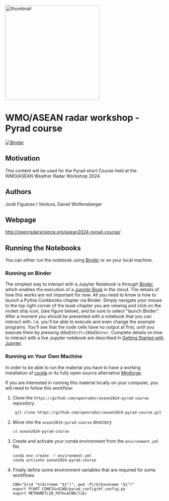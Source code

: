 <img src="https://www.repapress.ch/media/solwin/ultimateportfolio/portfolio/image/r/e/repapress-absturzsicherung-wetterstation-owarna_00.png" alt="thumbnail" width="300"/>

# WMO/ASEAN radar workshop - Pyrad course

[![Binder](http://binder.projectpythia.org/badge_logo.svg)](http://binder.projectpythia.org/v2/gh/openradar/asean2024-pyrad-course/main)


## Motivation

This content will be used for the Pyrad short Course held at the WMO/ASEAN Weather Radar Workshop 2024.

## Authors

Jordi Figueras I Ventura, Daniel Wolfensberger

## Webpage

http://openradarscience.org/asean2024-pyrad-course/


## Running the Notebooks

You can either run the notebook using [Binder](https://mybinder.org/) or on your local machine.

### Running on Binder

The simplest way to interact with a Jupyter Notebook is through
[Binder](https://mybinder.org/), which enables the execution of a
[Jupyter Book](https://jupyterbook.org) in the cloud. The details of how this works are not
important for now. All you need to know is how to launch a Pythia
Cookbooks chapter via Binder. Simply navigate your mouse to
the top right corner of the book chapter you are viewing and click
on the rocket ship icon, (see figure below), and be sure to select
“launch Binder”. After a moment you should be presented with a
notebook that you can interact with. I.e. you’ll be able to execute
and even change the example programs. You’ll see that the code cells
have no output at first, until you execute them by pressing
{kbd}`Shift`\+{kbd}`Enter`. Complete details on how to interact with
a live Jupyter notebook are described in [Getting Started with
Jupyter](https://foundations.projectpythia.org/foundations/getting-started-jupyter.html).

### Running on Your Own Machine

In order to be able to run the material you have to have a working installation of
[conda](https://docs.conda.io/projects/conda/en/stable/user-guide/install/index.html) or
its fully open-source alternative [Miniforge](https://github.com/conda-forge/miniforge).

If you are interested in running this material locally on your computer, you will need to follow this workflow:

1. Clone the `https://github.com/openradar/asean2024-pyrad-course` repository:

   ```bash
    git clone https://github.com/openradar/asean2024-pyrad-course.git
   ```

1. Move into the `asean2024-pyrad-course` directory
   ```bash
   cd asean2024-pyrad-course
   ```
1. Create and activate your conda environment from the `environment.yml` file
   ```bash
   conda env create -f environment.yml
   conda activate asean2024-pyrad-course
   ```
1. Finally define some environment variables that are required for some workflows
   ```
   CWD="$(cd "$(dirname "$1")"; pwd -P)/$(basename "$1")"
   export PYART_CONFIG=$CWD/pyrad_config/mf_config.py
   export METRANETLIB_PATH=$CWD/lib/
   ```